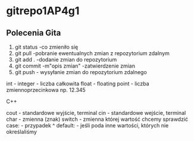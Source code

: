 # gitrepo1AP4g1

## Polecenia Gita

1) git status     -co zmieniło się
2) git pull       -pobranie ewentualnych zmian z repozytorium zdalnym
3) git add .      -dodanie zmian do repozytorium
4) git commit -m"opis zmian" -zatwierdzenie zmian
5) git push       - wysyłanie zmian do repozytorium zdalnego

int - integer - liczba całkowita
float - floating point - liczba zmiennoprzecinkowa np. 12.345


C++

cout - standardowe wyjście, terminal
cin - standardowe wejście, terminal
char - zmienna (znak)
switch - zmienna której wartość chcemy sprawdzić
case: - przypadek ^
default: - jeśli poda inne wartości, których nie określaliśmy
